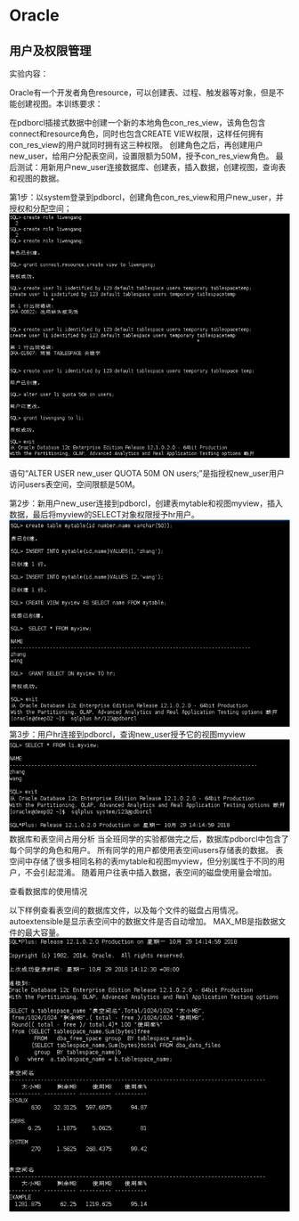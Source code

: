 # Oracle

## 用户及权限管理

实验内容：

Oracle有一个开发者角色resource，可以创建表、过程、触发器等对象，但是不能创建视图。本训练要求：

在pdborcl插接式数据中创建一个新的本地角色con_res_view，该角色包含connect和resource角色，同时也包含CREATE VIEW权限，这样任何拥有con_res_view的用户就同时拥有这三种权限。
创建角色之后，再创建用户new_user，给用户分配表空间，设置限额为50M，授予con_res_view角色。
最后测试：用新用户new_user连接数据库、创建表，插入数据，创建视图，查询表和视图的数据。

第1步：以system登录到pdborcl，创建角色con_res_view和用户new_user，并授权和分配空间；
![运行结果](https://github.com/1763301086/Oracle/blob/master/test2/IMG_5673.PNG)

语句“ALTER USER new_user QUOTA 50M ON users;”是指授权new_user用户访问users表空间，空间限额是50M。

第2步：新用户new_user连接到pdborcl，创建表mytable和视图myview，插入数据，最后将myview的SELECT对象权限授予hr用户。
![运行结果](https://github.com/1763301086/Oracle/blob/master/test2/IMG_5674.PNG)
第3步：用户hr连接到pdborcl，查询new_user授予它的视图myview
![运行结果](https://github.com/1763301086/Oracle/blob/master/test2/IMG_5675.PNG)
数据库和表空间占用分析
当全班同学的实验都做完之后，数据库pdborcl中包含了每个同学的角色和用户。 所有同学的用户都使用表空间users存储表的数据。 表空间中存储了很多相同名称的表mytable和视图myview，但分别属性于不同的用户，不会引起混淆。 随着用户往表中插入数据，表空间的磁盘使用量会增加。

查看数据库的使用情况

以下样例查看表空间的数据库文件，以及每个文件的磁盘占用情况。
autoextensible是显示表空间中的数据文件是否自动增加。
MAX_MB是指数据文件的最大容量。
![运行结果](https://github.com/1763301086/Oracle/blob/master/test2/IMG_5676.PNG)
